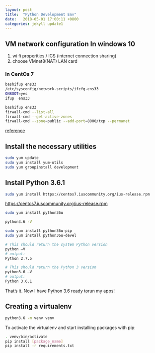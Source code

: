 ```yaml
---
layout: post
title:  "Python Development Env"
date:   2018-05-01 17:00:11 +0800
categories: jekyll update1
---
```

## VM network configuration In windows 10
 1. wi fi properities / ICS (internet connection sharing)
 1. choose VMnet8(NAT) LAN card 

### In CentOs 7  

```bash
bashifup ens33
/etc/sysconfig/network-scripts/ifcfg-ens33
ONBOOT=yes
ifup  ens33
```

```bash
bashifup ens33
firwall-cmd --list-all
firwall-cmd --get-active-zones
firwall-cmd --zone=public --add-port=8000/tcp --permanet
```

[reference](https://janikarhunen.fi/how-to-install-python-3-6-1-on-centos-7.html)
## Install the necessary utilities
```bash
sudo yum update
sudo yum install yum-utils
sudo yum groupinstall development     
```

## Install Python 3.6.1

```bash
sudo yum install https://centos7.iuscommunity.org/ius-release.rpm
```
https://centos7.iuscommunity.org/ius-release.rpm


```bash
sudo yum install python36u
```

```bash
python3.6 -V
```

```bash
sudo yum install python36u-pip
sudo yum install python36u-devel
```

```bash
# This should return the system Python version
python –V
# output:
Python 2.7.5

# This should return the Python 3 version
python3.6 –V
# output:
Python 3.6.1
```

That’s it. Now I have Python 3.6 ready torun my apps! 

## Creating a virtualenv

```bash
python3.6 -m venv venv
```
To activate the virtualenv and start installing packages with pip:
```bash
. venv/bin/activate
pip install [package_name]
pip install -r requirements.txt
```